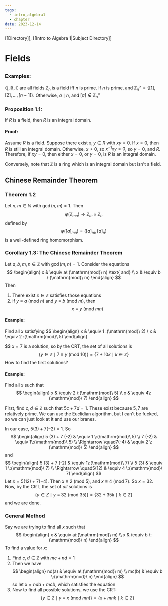 ```yaml
---
tags:
  - intro_algebra1
  - chapter
date: 2023-12-14
---
```

[[Directory]], [[Intro to Algebra 1|Subject Directory]]
# Fields
## 
### Examples:
${} \mathbb{Q},\, \mathbb{R},\, \mathbb{C} {}$ are all fields
$\mathbb{Z}_{n}$ is a field iff $n$ is prime. If $n$ is prime, and ${} \mathbb{Z}_{n}^{\times }=\{ [1],\, [2],\,\dots,\,[n-1] \} {}$. Otherwise, $a \mid n {}$, and ${} [a] \notin \mathbb{Z}_{n}^{\times } {}$
### Proposition 1.1:
If $R$ is a field, then $R$ is an integral domain.
#### Proof:
Assume $R$ is a field. Suppose there exist ${} x,\, y \in R {}$ with ${} xy=0 {}$. If ${} x=0 {}$, then $R {}$ is still an integral domain. Otherwise, $x\neq 0 {}$, so ${} x^{-1}xy=0 {}$, so ${} y=0 {}$, and $R {}$. Therefore, if ${} xy=0 {}$, then either ${} x=0 {}$, or ${} y=0 {}$, is ${} R {}$ is an integral domain.

Conversely, note that $\mathbb{Z}$ is a ring which is an integral domain but isn't a field.
## Chinese Remainder Theorem
### Theorem 1.2
Let ${} n,\, m \in \mathbb{N} {}$ with ${} \gcd(n,\, m)=1 {}$. Then 
$$
\varphi(\mathbb{Z}_{mn})\to{}\mathbb{Z}_{m} \times  \mathbb{Z}_{n}
$$
defined by
$$
\varphi([a]_{mn})=([a]_{m},\, [a]_{n})
$$
is a well-defined ring homomorphism.
### Corollary 1.3: The Chinese Remainder Theorem
Let ${} a,\, b,\, m,\, n \in \mathbb{Z} {}$ with ${} \gcd(m,\, n)=1 {}$. Consider the equations
$$
\begin{align}
x & \equiv a\:(\mathrm{mod}\  n)  \text{ and} \\
x  & \equiv  b \:(\mathrm{mod}\  m) 
\end{align}
$$
Then 
1. There exist ${} x \in \mathbb{Z} {}$ satisfies those equations
2. if ${} y \equiv  a \:(\mathrm{mod}\  n)  {}$ and ${} y\equiv b \:(\mathrm{mod}\  m)  {}$, then 
$$
x\equiv y\:(\mathrm{mod}\  mn) 
$$
#### Example:
Find all $x$ satisfying
$$
\begin{align}
 x & \equiv 1 \:(\mathrm{mod}\  2)    \\
x & \equiv 2 \:(\mathrm{mod}\  5) 
 \end{align}

$$
${} x=7 {}$ is a solution, so by the CRT, the set of all solutions is
$$
\{ y \in \mathbb{Z} \mid 7\equiv y \:(\mathrm{mod}\   10)  \}=\{ 7+10k \mid k \in \mathbb{Z}\}
$$
How to find the first solutions?
#### Example:
Find all $x$ such that 
$$
\begin{align}
 x & \equiv 2 \:(\mathrm{mod}\  5)  \\
x & \equiv 4\:(\mathrm{mod}\  7) 
\end{align}
$$

First, find ${} c,\, d \in \mathbb{Z} {}$ such that ${} 5c+7d=1 {}$. These exist because ${} 5,\, 7 {}$ are relatively prime. We can use the Euclidian algorithm, but I can't be fucked, so we can just look at it and use our branes. 

In our case, ${} 5 (3) + 7 (-2)=1 {}$. So
$$
\begin{align}
 5 (3) + 7 (-2)  & \equiv 1 \:(\mathrm{mod}\  5)  \\
 7 (-2) & \equiv  1\:(\mathrm{mod}\  5)   \\
\Rightarrow \quad7(-4) & \equiv  2 \:(\mathrm{mod}\   5) 
 \end{align}
$$
and 
$$
\begin{align}
5 (3) + 7 (-2) & \equiv 1\:(\mathrm{mod}\  7)  \\
5 (3) & \equiv  1 \:(\mathrm{mod}\  7)  \\
\Rightarrow  \quad5(12) & \equiv 4 \:(\mathrm{mod}\  7) 
\end{align}
$$
Let ${} x=5(12)+7(-4) {}$. Then ${} x\equiv 2\:(\mathrm{mod}\  5)  {}$, and ${} x\equiv 4\:(\mathrm{mod}\  7)  {}$. So ${} x=32 {}$. Now, by the CRT, the set of *all* solutions is
$$
\{ y \in Z \mid  y\equiv 32 \:(\mathrm{mod}\   35)  \}=\{ 32+35k \mid k \in \mathbb{Z} \}
$$
and we are done.
### General Method
Say we are trying to find all $x$ such that 
$$
\begin{align}
	x & \equiv a\:(\mathrm{mod}\  m) \\
x & \equiv b \:(\mathrm{mod}\  n)  
\end{align}
$$
To find a value for $x$:
1. Find ${} c,\, d \in \mathbb{Z} {}$ with ${} mc+nd=1 {}$
2. Then we have 
$$
\begin{align}
nd(a) & \equiv a\:(\mathrm{mod}\  m)  \\
mc(b) & \equiv b \:(\mathrm{mod}\  n) 
\end{align}
$$
so let ${} x=nda+mcb {}$, which satisfies the equation
3. Now to find all possible solutions, we use the CRT:
$$
\{ y \in \mathbb{Z} \mid y\equiv x \:(\mathrm{mod}\   mn)  \}=\{ x+mnk \mid k \in \mathbb{Z} \}
$$
